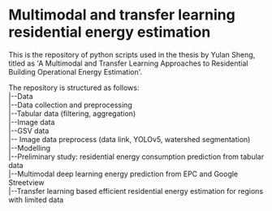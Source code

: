 # Multimodal and transfer learning residential energy estimation
This is the repository of python scripts used in the thesis by Yulan Sheng, titled as 'A Multimodal and Transfer Learning Approaches to Residential Building Operational Energy Estimation'.

The repository is structured as follows:<br>
|--Data <br>
<emsp>|--Data collection and preprocessing<br>
    |--Tabular data (filtering, aggregation)<br>
    |--Image data<br>
      |--GSV data<br>
      |-- Image data preprocess (data link, YOLOv5, watershed segmentation)<br>
|--Modelling<br>
  |--Preliminary study: residential energy consumption prediction from tabular data<br>
  |--Multimodal deep learning energy prediction from EPC and Google Streetview<br>
  |--Transfer learning based efficient residential energy estimation for regions with limited data<br>
